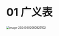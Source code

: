 # 01 广义表

<img src="https://cvp.oss-cn-shanghai.aliyuncs.com/picgo/202403020808344.png" alt="image-20240302080829102" style="zoom:50%;" />